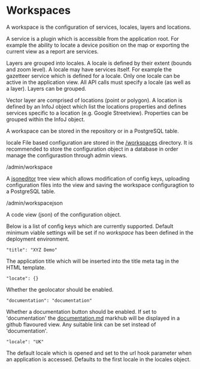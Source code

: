# Workspaces

  
A workspace is the configuration of services, locales, layers and locations.

A service is a plugin which is accessible from the application root. For example the ability to locate a device position on the map or exporting the current view as a report are services.

Layers are grouped into locales. A locale is defined by their extent \(bounds and zoom level\). A locale may have services itself. For example the gazetteer service which is defined for a locale. Only one locale can be active in the application view. All API calls must specify a locale \(as well as a layer\). Layers can be grouped.

Vector layer are comprised of locations \(point or polygon\). A location is defined by an InfoJ object which list the locations properties and defines services specific to a location \(e.g. Google Streetview\). Properties can be grouped within the InfoJ object.

A workspace can be stored in the repository or in a PostgreSQL table.

locale File based configuration are stored in the [/workspaces](https://github.com/GEOLYTIX/xyz/tree/master/workspaces) directory. It is recommended to store the configuration object in a database in order manage the configurastion through admin views.

/admin/workspace

A [jsoneditor](https://github.com/josdejong/jsoneditor) tree view which allows modification of config keys, uploading configuration files into the view and saving the workspace configuragtion to a PostgreSQL table.

/admin/workspacejson

A code view \(json\) of the configuration object.

Below is a list of config keys which are currently supported. Default minimum viable settings will be set if no _workspace_ has been defined in the deployment environment.

`"title": "XYZ Demo"`

The application title which will be inserted into the title meta tag in the HTML template.

`"locate": {}`

Whether the geolocator should be enabled.

`"documentation": "documentation"`

Whether a documentation button should be enabled. If set to 'documentation' the [documentation.md](https://github.com/GEOLYTIX/xyz/tree/dev/public/documentation.md) markhub will be displayed in a github flavoured view. Any suitable link can be set instead of 'documentation'.

`"locale": "UK"`

The default locale which is opened and set to the url hook parameter when an application is accessed. Defaults to the first locale in the locales object.

